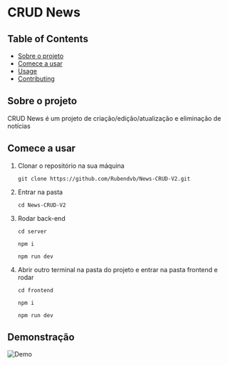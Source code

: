 # CRUD News

## Table of Contents

- [Sobre o projeto](#about)
- [Comece a usar](#getting_started)
- [Usage](#usage)
- [Contributing](../CONTRIBUTING.md)

## Sobre o projeto <a name = "about"></a>

CRUD News é um projeto de criação/edição/atualização e eliminação de notícias

## Comece a usar <a name = "getting_started"></a>

1. Clonar o repositório na sua máquina

   `git clone https://github.com/Rubendvb/News-CRUD-V2.git`

2. Entrar na pasta

   `cd News-CRUD-V2`

3. Rodar back-end

   `cd server`

   `npm i`

   `npm run dev`

4. Abrir outro terminal na pasta do projeto e entrar na pasta frontend e rodar

   `cd frontend`

   `npm i`

   `npm run dev`

## Demonstração

![Demo]("./frontend/public/demo/demo-crud-news.mp4")
